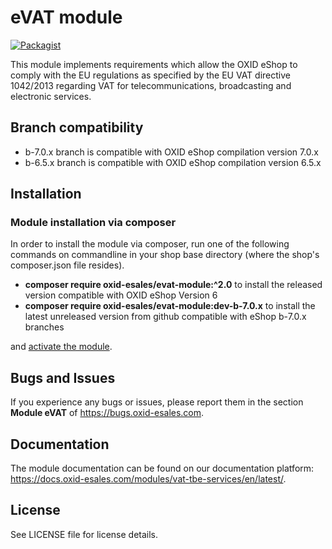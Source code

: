 eVAT module
===========

[![Packagist](https://img.shields.io/packagist/v/oxid-esales/evat-module.svg?maxAge=3600)](https://packagist.org/packages/oxid-esales/evat-module)

This module implements requirements which allow the OXID eShop to comply with the 
EU regulations as specified by the EU VAT directive 1042/2013 regarding VAT for 
telecommunications, broadcasting and electronic services.

## Branch compatibility

* b-7.0.x branch is compatible with OXID eShop compilation version 7.0.x
* b-6.5.x branch is compatible with OXID eShop compilation version 6.5.x

## Installation

### Module installation via composer

In order to install the module via composer, run one of the following commands 
on commandline in your shop base directory (where the shop's composer.json file resides).

* **composer require oxid-esales/evat-module:^2.0** to install the released version compatible with OXID eShop Version 6
* **composer require oxid-esales/evat-module:dev-b-7.0.x** to install the latest unreleased version from github compatible with eShop b-7.0.x branches

and [activate the module](https://docs.oxid-esales.com/developer/en/7.0/development/modules_components_themes/module/installation_setup/setup.html).

## Bugs and Issues

If you experience any bugs or issues, please report them in the section **Module eVAT** of https://bugs.oxid-esales.com.

## Documentation

The module documentation can be found on our documentation platform: https://docs.oxid-esales.com/modules/vat-tbe-services/en/latest/.

## License

See LICENSE file for license details.